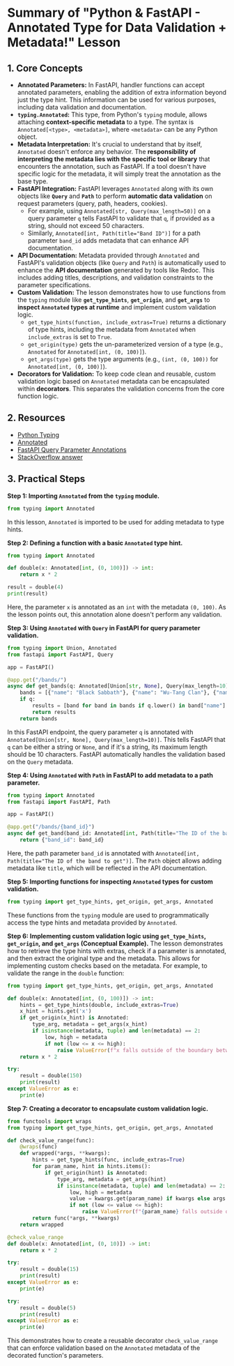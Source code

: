 # Summary of "Python & FastAPI - Annotated Type for Data Validation + Metadata!" Lesson

## 1. Core Concepts

- **Annotated Parameters:** In FastAPI, handler functions can accept annotated parameters, enabling the addition of extra information beyond just the type hint. This information can be used for various purposes, including data validation and documentation.
- **`typing.Annotated`:** This type, from Python's `typing` module, allows attaching **context-specific metadata** to a type. The syntax is `Annotated[<type>, <metadata>]`, where `<metadata>` can be any Python object.
- **Metadata Interpretation:** It's crucial to understand that by itself, `Annotated` doesn't enforce any behavior. The **responsibility of interpreting the metadata lies with the specific tool or library** that encounters the annotation, such as FastAPI. If a tool doesn't have specific logic for the metadata, it will simply treat the annotation as the base type.
- **FastAPI Integration:** FastAPI leverages `Annotated` along with its own objects like **`Query`** and **`Path`** to perform **automatic data validation** on request parameters (query, path, headers, cookies).
  - For example, using `Annotated[str, Query(max_length=50)]` on a query parameter `q` tells FastAPI to validate that `q`, if provided as a string, should not exceed 50 characters.
  - Similarly, `Annotated[int, Path(title="Band ID")]` for a path parameter `band_id` adds metadata that can enhance API documentation.
- **API Documentation:** Metadata provided through `Annotated` and FastAPI's validation objects (like `Query` and `Path`) is automatically used to enhance the **API documentation** generated by tools like Redoc. This includes adding titles, descriptions, and validation constraints to the parameter specifications.
- **Custom Validation:** The lesson demonstrates how to use functions from the `typing` module like **`get_type_hints`**, **`get_origin`**, and **`get_args`** to **inspect `Annotated` types at runtime** and implement custom validation logic.
  - `get_type_hints(function, include_extras=True)` returns a dictionary of type hints, including the metadata from `Annotated` when `include_extras` is set to `True`.
  - `get_origin(type)` gets the un-parameterized version of a type (e.g., `Annotated` for `Annotated[int, (0, 100)]`).
  - `get_args(type)` gets the type arguments (e.g., `(int, (0, 100))` for `Annotated[int, (0, 100)]`).
- **Decorators for Validation:** To keep code clean and reusable, custom validation logic based on `Annotated` metadata can be encapsulated within **decorators**. This separates the validation concerns from the core function logic.

## 2. Resources

- [Python Typing](https://docs.python.org/3/library/typing.html)
- [Annotated](https://docs.python.org/3/library/typing.html#typing.Annotated)
- [FastAPI Query Parameter Annotations](https://fastapi.tiangolo.com/tutorial/query-params-str-validations/)
- [StackOverflow answer](https://stackoverflow.com/questions/68454202/how-to-use-maxlen-of-typing-annotation-of-python-3-9)

## 3. Practical Steps

**Step 1: Importing `Annotated` from the `typing` module.**

```python
from typing import Annotated
```

In this lesson, `Annotated` is imported to be used for adding metadata to type hints.

**Step 2: Defining a function with a basic `Annotated` type hint.**

```python
from typing import Annotated

def double(x: Annotated[int, (0, 100)]) -> int:
    return x * 2

result = double(4)
print(result)
```

Here, the parameter `x` is annotated as an `int` with the metadata `(0, 100)`. As the lesson points out, this annotation alone doesn't perform any validation.

**Step 3: Using `Annotated` with `Query` in FastAPI for query parameter validation.**

```python
from typing import Union, Annotated
from fastapi import FastAPI, Query

app = FastAPI()

@app.get("/bands/")
async def get_bands(q: Annotated[Union[str, None], Query(max_length=10)] = None):
    bands = [{"name": "Black Sabbath"}, {"name": "Wu-Tang Clan"}, {"name": "The Beatles"}]
    if q:
        results = [band for band in bands if q.lower() in band["name"].lower()]
        return results
    return bands
```

In this FastAPI endpoint, the query parameter `q` is annotated with `Annotated[Union[str, None], Query(max_length=10)]`. This tells FastAPI that `q` can be either a string or `None`, and if it's a string, its maximum length should be 10 characters. FastAPI automatically handles the validation based on the `Query` metadata.

**Step 4: Using `Annotated` with `Path` in FastAPI to add metadata to a path parameter.**

```python
from typing import Annotated
from fastapi import FastAPI, Path

app = FastAPI()

@app.get("/bands/{band_id}")
async def get_band(band_id: Annotated[int, Path(title="The ID of the band to get")]):
    return {"band_id": band_id}
```

Here, the path parameter `band_id` is annotated with `Annotated[int, Path(title="The ID of the band to get")]`. The `Path` object allows adding metadata like `title`, which will be reflected in the API documentation.

**Step 5: Importing functions for inspecting `Annotated` types for custom validation.**

```python
from typing import get_type_hints, get_origin, get_args, Annotated
```

These functions from the `typing` module are used to programmatically access the type hints and metadata provided by `Annotated`.

**Step 6: Implementing custom validation logic using `get_type_hints`, `get_origin`, and `get_args` (Conceptual Example).**
The lesson demonstrates how to retrieve the type hints with extras, check if a parameter is annotated, and then extract the original type and the metadata. This allows for implementing custom checks based on the metadata. For example, to validate the range in the `double` function:

```python
from typing import get_type_hints, get_origin, get_args, Annotated

def double(x: Annotated[int, (0, 100)]) -> int:
    hints = get_type_hints(double, include_extras=True)
    x_hint = hints.get('x')
    if get_origin(x_hint) is Annotated:
        type_arg, metadata = get_args(x_hint)
        if isinstance(metadata, tuple) and len(metadata) == 2:
            low, high = metadata
            if not (low <= x <= high):
                raise ValueError(f"x falls outside of the boundary between {low} and {high}")
    return x * 2

try:
    result = double(150)
    print(result)
except ValueError as e:
    print(e)
```

**Step 7: Creating a decorator to encapsulate custom validation logic.**

```python
from functools import wraps
from typing import get_type_hints, get_origin, get_args, Annotated

def check_value_range(func):
    @wraps(func)
    def wrapped(*args, **kwargs):
        hints = get_type_hints(func, include_extras=True)
        for param_name, hint in hints.items():
            if get_origin(hint) is Annotated:
                type_arg, metadata = get_args(hint)
                if isinstance(metadata, tuple) and len(metadata) == 2:
                    low, high = metadata
                    value = kwargs.get(param_name) if kwargs else args # Simplified for one argument
                    if not (low <= value <= high):
                        raise ValueError(f"{param_name} falls outside of the boundary between {low} and {high}")
        return func(*args, **kwargs)
    return wrapped

@check_value_range
def double(x: Annotated[int, (0, 10)]) -> int:
    return x * 2

try:
    result = double(15)
    print(result)
except ValueError as e:
    print(e)

try:
    result = double(5)
    print(result)
except ValueError as e:
    print(e)
```

This demonstrates how to create a reusable decorator `check_value_range` that can enforce validation based on the `Annotated` metadata of the decorated function's parameters.
